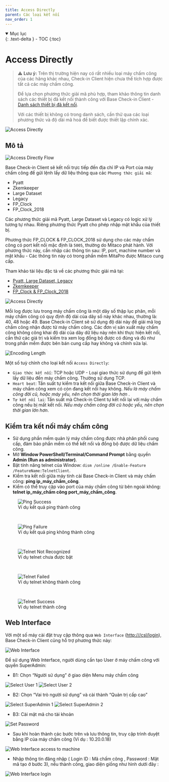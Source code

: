 ```yaml
---
title: Access Directly
parent: Các loại kết nối
nav_order: 1
---
```


<details open markdown="block">
  <summary>
    Mục lục
  </summary>
  {: .text-delta }
- TOC
{:toc}
</details>

# Access Directly

> ⚠️ **Lưu ý:** Trên thị trường hiện nay có rất nhiều loại máy chấm công của các hãng khác nhau, Check-in Client hiện chưa thể tích hợp được tất cả các máy chấm công.  
> 
> Để lựa chọn phương thức giải mã phù hợp, tham khảo thông tin danh sách các thiết bị đã kết nối thành công với Base Check-in Client - [Danh sách thiết bị đã kết nối](../TESTED_DEVICES).  
> 
> Với các thiết bị không có trong danh sách, cần thử qua các loại phương thức và độ dài mã hoá để biết được thiết lập chính xác.

<img src="{{site.baseurl}}/assets/images/access_directly.png" alt="Access Directly">

## Mô tả

<img src="{{site.baseurl}}/assets/images/access_directly_flow.png" alt="Access Directly Flow">

Base Check-in Client sẽ kết nối trực tiếp đến địa chỉ IP và Port của máy chấm công để gửi lệnh lấy dữ liệu thông qua các `Phương thức giải mã`:
- Pyatt
- Zkemkeeper
- Large Dataset
- Legacy
- FP_Clock
- FP_Clock_2018

Các phương thức giải mã Pyatt, Large Dataset và Legacy có logic xử lý tương tự nhau. Riêng phương thức Pyatt cho phép nhập mật khẩu của thiết bị.

Phương thức FP_CLOCK & FP_CLOCK_2018 sử dụng cho các máy chấm công có port kết nối mặc định là `5005`, thường do Mitaco phát hành. Với phương thức này, cần nhập các thông tin sau: IP, port, machine number và mật khẩu - Các thông tin này có trong phần mềm MitaPro được Mitaco cung cấp.

Tham khảo tài liệu đặc tả về các phương thức giải mã tại:

- <a href="https://github.com/adrobinoga/zk-protocol/tree/master/sections" target="_blank">Pyatt, Large Dataset, Legacy</a>
- <a href="{{site.baseurl}}/assets/documents/zkemkeeper.pdf" target="_blank">Zkemkeeper</a>
- <a href="{{site.baseurl}}/assets/documents/fp_clock.doc" target="_blank">FP_Clock & FP_Clock_2018</a>

<img src="{{site.baseurl}}/assets/images/sync_method_access_directly.png" alt="Access Directly">

Mỗi log được lưu trong máy chấm công là một dãy số thập lục phân, mỗi máy chấm công có quy định độ dài của dãy số này khác nhau, thường là: 40, 48 hoặc 49. Base Check-in Client sẽ sử dụng độ dài này để giải mã log chấm công nhận được từ máy chấm công. Các đơn vị sản xuất máy chấm công không công khai độ dài của dãy dữ liệu này nên khi thực hiện kết nối, cần thử các giá trị và kiểm tra xem log đồng bộ được có đúng và đủ như trong phần mềm được bên bán cung cấp hay không và chỉnh sửa lại.

<img src="{{site.baseurl}}/assets/images/encode_length.png" alt="Encoding Length">

Một số tuỳ chỉnh cho loại kết nối `Access Directly`:
- `Giao thức kết nối`: TCP hoặc UDP - Loại giao thức sử dụng để gửi lệnh lấy dữ liệu đến máy chấm công. Thường sử dụng TCP.
- `Heart beat`: Tần suất tự kiểm tra kết nối giữa Base Check-in Client và máy chấm công xem có còn đang kết nối hay không. <i>Nếu là máy chấm công đời cũ, hoặc máy yếu, nên chọn thời gian lớn hơn </i>.
- `Tự kết nối lại`: Tần suất mà Check-in Client tự kết nối lại với máy chấm công nếu bị mất kết nối. <i>Nếu máy chấm công đời cũ hoặc yếu, nên chọn thời gian lớn hơn</i>.

## Kiểm tra kết nối máy chấm công

- Sử dụng phần mềm quản lý máy chấm công được nhà phân phối cung cấp, đảm bảo phần mềm có thể kết nối và đồng bộ được dữ liệu chấm công.
- Mở **Window PowerShell/Terminal/Command Prompt** bằng quyền **Admin (Run as administrator)**.
- Bật tính năng telnet của Window: `dism /online /Enable-Feature /FeatureName:TelnetClient`.
- Kiểm tra kết nối giữa máy tính cài Base Check-in Client và máy chấm công: **ping ip_máy_chấm_công**.
- Kiểm có thể truy cập vào port của máy chấm công từ bên ngoài không: **telnet ip_máy_chấm công port_máy_chấm_công**.

<figure>
  <img src="{{site.baseurl}}/assets/images/ping_success.png" alt="Ping Success">
  <figcaption>Ví dụ kết quả ping thành công</figcaption>
</figure>

<br/>

<figure>
  <img src="{{site.baseurl}}/assets/images/ping_failure.png" alt="Ping Failure">
  <figcaption>Ví dụ kết quả ping không thành công</figcaption>
</figure>

<br/>

<figure>
  <img src="{{site.baseurl}}/assets/images/telnet_not_recognized.png" alt="Telnet Not Recognized">
  <figcaption>Ví dụ telnet chưa được bật</figcaption>
</figure>

<br/>

<figure>
  <img src="{{site.baseurl}}/assets/images/telnet_failed.png" alt="Telnet Failed">
  <figcaption>Ví dụ telnet không thành công</figcaption>
</figure>

<br/>

<figure>
  <img src="{{site.baseurl}}/assets/images/telnet_success.png" alt="Telnet Success">
  <figcaption>Ví dụ telnet thành công</figcaption>
</figure>

## Web Interface

Với một số máy cài đặt truy cập thông qua `Web Interface` ([http:///csl/login](http:///csl/login)), Base Check-in Client cũng hỗ trợ phương thức này:

<img src="{{site.baseurl}}/assets/images/web_interface_access_directly.png" alt="Web Interface">

Để sử dụng Web Interface, người dùng cần tạo User ở máy chấm công với quyền SuperAdmin:
- B1: Chọn “Người sử dụng” ở giao diện Menu máy chấm công

<img src="{{site.baseurl}}/assets/images/web_interface_select_user_1.png" alt="Select User 1">

<img src="{{site.baseurl}}/assets/images/web_interface_select_user_2.png" alt="Select User 2">

- B2: Chọn “Vai trò người sử dụng” và cài thành “Quản trị cấp cao”

<img src="{{site.baseurl}}/assets/images/web_interface_select_user_role_1.png" alt="Select SuperAdmin 1">

<img src="{{site.baseurl}}/assets/images/web_interface_select_user_role_2.png" alt="Select SuperAdmin 2">

- B3: Cài mật mã cho tài khoản

<img src="{{site.baseurl}}/assets/images/web_interface_setup_password.png" alt="Set Password">

- Sau khi hoàn thành các bước trên và lưu thông tin, truy cập trình duyệt bằng IP của máy chấm công (Ví dụ : 10.20.0.18)

<img src="{{site.baseurl}}/assets/images/web_interface_access_machine.png" alt="Web Interface access to machine">

- Nhập thông tin đăng nhập ( Login ID : Mã chấm công , Password : Mật mã tạo ở bước 3), nếu thành công, giao diện giống như hình dưới đây :

<img src="{{site.baseurl}}/assets/images/web_interface_login.png" alt="Web Interface login">
